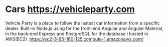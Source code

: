 # Cars https://vehicleparty.com
Vehicle Party is a place to follow the lastest car information from a specific dealer. Built-in Node.js using for the front-end Angular and Angular Material, in the back-end Express and PostgreSQL for the database i hosted in AWS(EC2).
https://ec2-3-95-160-125.compute-1.amazonaws.com/
